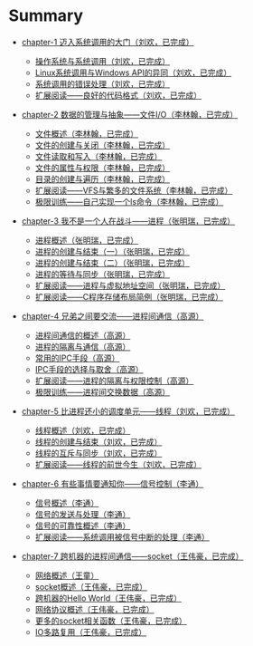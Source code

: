 # Summary

* [chapter-1 迈入系统调用的大门（刘欢，已完成）](chapter-1/README.md)
    * [操作系统与系统调用（刘欢，已完成）](chapter-1/os&syscall.md)
    * [Linux系统调用与Windows API的异同（刘欢，已完成）](chapter-1/linux_syacall&windows_api.md)
    * [系统调用的错误处理（刘欢，已完成）](chapter-1/system_call_error.md)
    * [扩展阅读——良好的代码格式（刘欢，已完成）](chapter-1/code_format.md)

* [chapter-2 数据的管理与抽象——文件I/O（李林翰，已完成）](chapter-2/README.md)
    * [文件概述（李林翰，已完成）](chapter-2/overview.md)
    * [文件的创建与关闭（李林翰，已完成）](chapter-2/open_close.md)
    * [文件读取和写入（李林翰，已完成）](chapter-2/write_read.md)
    * [文件的属性与权限（李林翰，已完成）](chapter-2/attributes_permissions.md)
    * [目录的创建与遍历（李林翰，已完成）](chapter-2/a_series_of_operations_directory.md)
    * [扩展阅读——VFS与繁多的文件系统（李林翰，已完成）](chapter-2/VFS_and_multiple_file_system.md)
    * [极限训练——自己实现一个ls命令（李林翰，已完成）](chapter-2/write_ls_command_by_yourself.md)

* [chapter-3 我不是一个人在战斗——进程（张明瑞，已完成）](chapter-3/README.md)
    * [进程概述（张明瑞，已完成）](chapter-3/process_introduce.md)
    * [进程的创建与结束（一）（张明瑞，已完成）](chapter-3/fork_start.md)
    * [进程的创建与结束（二）（张明瑞，已完成）](chapter-3/execve_new_process.md)
    * [进程的等待与同步（张明瑞，已完成）](chapter-3/wait_child_exit.md)
    * [扩展阅读——进程与虚拟地址空间（张明瑞，已完成）](chapter-3/process_memory.md)
    * [扩展阅读——C程序存储布局简例（张明瑞，已完成）](chapter-3/c_mem_eg.md)

* [chapter-4 兄弟之间要交流——进程间通信（高源）](chapter-4/README.md)
    * [进程间通信的概述（高源）](chapter-4/IPC.md)
    * [进程的隔离与通信（高源）]()
    * [常用的IPC手段（高源）]()
    * [IPC手段的选择与取舍（高源）]()
    * [扩展阅读——进程的隔离与权限控制（高源）]()
    * [极限训练——进程间交换数据（高源）]()

* [chapter-5 比进程还小的调度单元——线程（刘欢，已完成）](chapter-5/README.md)
    * [线程概述（刘欢，已完成）](chapter-5/thread_overview.md)
    * [线程的创建与结束（刘欢，已完成）](chapter-5/thread_create.md)
    * [线程的互斥与同步（刘欢，已完成）](chapter-5/thread_mutex.md)
    * [扩展阅读——线程的前世今生（刘欢，已完成）](chapter-5/linux-thread-history.md)

* [chapter-6 有些事情要通知你——信号控制（李通）](chapter-6/README.md)
    * [信号概述（李通）]()
    * [信号的发送与处理（李通）]()
    * [信号的可靠性概述（李通）]()
    * [扩展阅读——系统调用被信号中断的处理（李通）]()

* [chapter-7 跨机器的进程间通信——socket（王伟豪，已完成）](chapter-7/README.md)
    * [网络概述（王童）]()
    * [socket概述（王伟豪，已完成）](chapter-7/socket.md)
    * [跨机器的Hello World（王伟豪，已完成）](chapter-7/socket_hello_world.md)
    * [网络协议概述（王伟豪，已完成）](chapter-7/network_protocol.md)
    * [更多的socket相关函数（王伟豪，已完成）](chapter-7/more_socket_functions.md)
    * [IO多路复用（王伟豪，已完成）](chapter-7/multiplexing_io.md)
